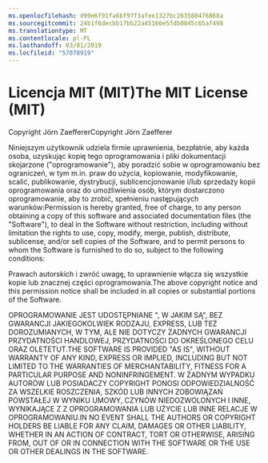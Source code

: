 ```yaml
---
ms.openlocfilehash: d99e6f91fa6bf97f3afee1327bc263580476868a
ms.sourcegitcommit: 24b1f6decbb17bb22a45166e5fdb0845c65af498
ms.translationtype: MT
ms.contentlocale: pl-PL
ms.lasthandoff: 03/01/2019
ms.locfileid: "57070919"
---
```

<a name="the-mit-license-mit"></a><span data-ttu-id="1c91a-101">Licencja MIT (MIT)</span><span class="sxs-lookup"><span data-stu-id="1c91a-101">The MIT License (MIT)</span></span>
=====================

<span data-ttu-id="1c91a-102">Copyright Jörn Zaefferer</span><span class="sxs-lookup"><span data-stu-id="1c91a-102">Copyright Jörn Zaefferer</span></span>

<span data-ttu-id="1c91a-103">Niniejszym użytkownik udziela firmie uprawnienia, bezpłatnie, aby każda osoba, uzyskując kopię tego oprogramowania i pliki dokumentacji skojarzone ("oprogramowanie"), aby poradzić sobie w oprogramowaniu bez ograniczeń, w tym m.in. praw do użycia, kopiowanie, modyfikowanie, scalić, publikowanie, dystrybucji, sublicencjonowanie i/lub sprzedaży kopii oprogramowania oraz do umożliwienia osób, którym dostarczono oprogramowanie, aby to zrobić, spełnieniu następujących warunków:</span><span class="sxs-lookup"><span data-stu-id="1c91a-103">Permission is hereby granted, free of charge, to any person obtaining a copy of this software and associated documentation files (the "Software"), to deal in the Software without restriction, including without limitation the rights to use, copy, modify, merge, publish, distribute, sublicense, and/or sell copies of the Software, and to permit persons to whom the Software is furnished to do so, subject to the following conditions:</span></span>

<span data-ttu-id="1c91a-104">Prawach autorskich i zwróć uwagę, to uprawnienie włącza się wszystkie kopie lub znacznej części oprogramowania.</span><span class="sxs-lookup"><span data-stu-id="1c91a-104">The above copyright notice and this permission notice shall be included in all copies or substantial portions of the Software.</span></span>

<span data-ttu-id="1c91a-105">OPROGRAMOWANIE JEST UDOSTĘPNIANE ", W JAKIM SĄ", BEZ GWARANCJI JAKIEGOKOLWIEK RODZAJU, EXPRESS, LUB TEŻ DOROZUMIANYCH, W TYM, ALE NIE DOTYCZY ŻADNYCH GWARANCJI PRZYDATNOŚCI HANDLOWEJ, PRZYDATNOŚCI DO OKREŚLONEGO CELU ORAZ OLETETUT.</span><span class="sxs-lookup"><span data-stu-id="1c91a-105">THE SOFTWARE IS PROVIDED "AS IS", WITHOUT WARRANTY OF ANY KIND, EXPRESS OR IMPLIED, INCLUDING BUT NOT LIMITED TO THE WARRANTIES OF MERCHANTABILITY, FITNESS FOR A PARTICULAR PURPOSE AND NONINFRINGEMENT.</span></span> <span data-ttu-id="1c91a-106">W ŻADNYM WYPADKU AUTORÓW LUB POSIADACZY COPYRIGHT PONOSI ODPOWIEDZIALNOŚĆ ZA WSZELKIE ROSZCZENIA, SZKÓD LUB INNYCH ZOBOWIĄZAŃ POWSTAŁEJ W WYNIKU UMOWY, CZYNÓW NIEDOZWOLONYCH I INNE, WYNIKAJĄCE Z Z OPROGRAMOWANIA LUB UŻYCIE LUB INNE RELACJE W OPROGRAMOWANIU.</span><span class="sxs-lookup"><span data-stu-id="1c91a-106">IN NO EVENT SHALL THE AUTHORS OR COPYRIGHT HOLDERS BE LIABLE FOR ANY CLAIM, DAMAGES OR OTHER LIABILITY, WHETHER IN AN ACTION OF CONTRACT, TORT OR OTHERWISE, ARISING FROM, OUT OF OR IN CONNECTION WITH THE SOFTWARE OR THE USE OR OTHER DEALINGS IN THE SOFTWARE.</span></span>
